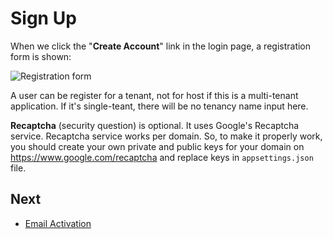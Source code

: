 # Sign Up

When we click the "**Create Account**" link in the login page, a registration form is shown:

<img src="D:/Github/documents/docs/en/images/registration-form-small-1.png" alt="Registration form" class="img-thumbnail" />

A user can be register for a tenant, not for host if this is a multi-tenant application. If it's single-teant, there will be no tenancy name input here.

**Recaptcha** (security question) is optional. It uses Google's Recaptcha service. Recaptcha service works per domain. So, to make it properly work, you should create your own private and public keys for your domain on <https://www.google.com/recaptcha> and replace keys in `appsettings.json` file.

## Next

* [Email Activation](Features-Mvc-Core-Email-Activation)